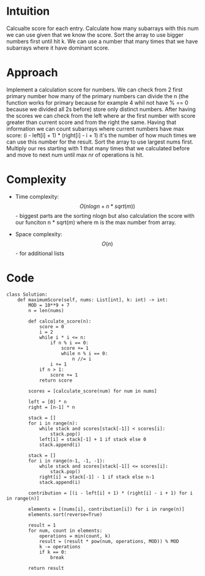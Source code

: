# Intuition
Calcualte score for each entry. Calculate how many subarrays with this num we can use given that we know the score. Sort the array to use bigger numbers first until hit k. We can use a number that many times that we have subarrays where it have dominant score.

# Approach
Implement a calculation score for numbers. We can check from 2 first primary number how many of the primary numbers can divide the n (the function works for primary because for example 4 whil not have % == 0 because we divided all 2s before) store only distinct numbers.
After having the scores we can check from the left where ar the first number with score greater than current score and from the right the same. Having that information we can count subarrays where current numbers have max score:
(i - left[i] + 1) * (right[i] - i + 1)
it's the number of how much times we can use this number for the result.
Sort the array to use largest nums first. Multiply our res starting with 1 that many times that we calculated before and move to next num until max nr of operations is hit.



# Complexity
- Time complexity:
$$O(n log n + n * sqrt(m))$$ - biggest parts are the sorting nlogn but also calculation the score with our funciton  n * sqrt(m) where m is the max number from array.

- Space complexity:
$$O(n)$$ - for additional lists

# Code
```python3 []
class Solution:
    def maximumScore(self, nums: List[int], k: int) -> int:
        MOD = 10**9 + 7
        n = len(nums)
        
        def calculate_score(n):
            score = 0
            i = 2
            while i * i <= n:
                if n % i == 0:
                    score += 1
                    while n % i == 0:
                        n //= i
                i += 1
            if n > 1:
                score += 1
            return score
        
        scores = [calculate_score(num) for num in nums]
        
        left = [0] * n
        right = [n-1] * n
        
        stack = []
        for i in range(n):
            while stack and scores[stack[-1]] < scores[i]:
                stack.pop()
            left[i] = stack[-1] + 1 if stack else 0
            stack.append(i)
        
        stack = []
        for i in range(n-1, -1, -1):
            while stack and scores[stack[-1]] <= scores[i]:
                stack.pop()
            right[i] = stack[-1] - 1 if stack else n-1
            stack.append(i)
        
        contribution = [(i - left[i] + 1) * (right[i] - i + 1) for i in range(n)]
        
        elements = [(nums[i], contribution[i]) for i in range(n)]
        elements.sort(reverse=True)
        
        result = 1
        for num, count in elements:
            operations = min(count, k)
            result = (result * pow(num, operations, MOD)) % MOD
            k -= operations
            if k == 0:
                break
        
        return result

```